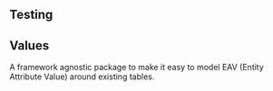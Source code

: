 ## Testing

## Values
A framework agnostic package to make it easy to model EAV (Entity Attribute Value) around existing tables.